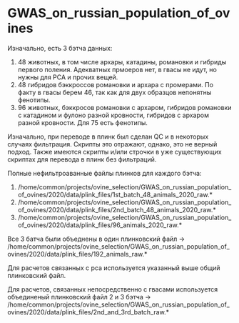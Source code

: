 # GWAS_on_russian_population_of_ovines

Изначально, есть 3 бэтча данных: 
1) 48 животных, в том числе архары, катадины, романовки и гибриды первого поления. Адекватных прмоеров нет, в гвасы не идут, но нужны для PCA и прочих вещей. 
2) 48 гибридов бэккроссов романовки и архара с промерами. По факту в гвасы берем 46, так как для двух образцов непонятны фенотипы. 
3) 96 животных, бэккросов романовки с архаром, гибридов романовки с катадином и фулоно разной кровности, гибридов с архаром разной кровности. Для 75 есть фенотипы.

Изначально, при переводе в плинк был сделан QC и в некоторых случаях фильтрация. Скрипты это отражают, однако, это не верный подход. Также имеются скрипты и/или строчки в уже существующих скриптах для перевода в плинк без фильтраций.

Полные нефильтроаванные файлы плинков для каждого бэтча:  
1) /home/common/projects/ovine_selection/GWAS_on_russian_population_of_ovines/2020/data/plink_files/1st_batch_48_animals_2020_raw.*
2) /home/common/projects/ovine_selection/GWAS_on_russian_population_of_ovines/2020/data/plink_files/2nd_batch_48_animals_2020_raw.*
3) /home/common/projects/ovine_selection/GWAS_on_russian_population_of_ovines/2020/data/plink_files/96_animals_2020_raw.*

Все 3 батча были объеднены в один плинковский файл -> /home/common/projects/ovine_selection/GWAS_on_russian_population_of_ovines/2020/data/plink_files/192_animals_raw.*
 
Для расчетов связанных с pca используется указанный выше общий плинковский файл.

Для расчетов, связанных непосредственно с гвасами используется объединеный плинковский файл 2 и 3 бэтча -> /home/common/projects/ovine_selection/GWAS_on_russian_population_of_ovines/2020/data/plink_files/2nd_and_3rd_batch_raw.*
